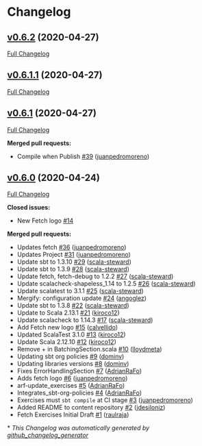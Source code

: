 # Changelog

## [v0.6.2](https://github.com/scala-exercises/exercises-fetch/tree/v0.6.2) (2020-04-27)

[Full Changelog](https://github.com/scala-exercises/exercises-fetch/compare/v0.6.1.1...v0.6.2)

## [v0.6.1.1](https://github.com/scala-exercises/exercises-fetch/tree/v0.6.1.1) (2020-04-27)

[Full Changelog](https://github.com/scala-exercises/exercises-fetch/compare/v0.6.1...v0.6.1.1)

## [v0.6.1](https://github.com/scala-exercises/exercises-fetch/tree/v0.6.1) (2020-04-27)

[Full Changelog](https://github.com/scala-exercises/exercises-fetch/compare/v0.6.0...v0.6.1)

**Merged pull requests:**

- Compile when Publish [\#39](https://github.com/scala-exercises/exercises-fetch/pull/39) ([juanpedromoreno](https://github.com/juanpedromoreno))

## [v0.6.0](https://github.com/scala-exercises/exercises-fetch/tree/v0.6.0) (2020-04-24)

[Full Changelog](https://github.com/scala-exercises/exercises-fetch/compare/34fe35f22303148eed59d2a15817405d00032518...v0.6.0)

**Closed issues:**

- New Fetch logo [\#14](https://github.com/scala-exercises/exercises-fetch/issues/14)

**Merged pull requests:**

- Updates fetch [\#36](https://github.com/scala-exercises/exercises-fetch/pull/36) ([juanpedromoreno](https://github.com/juanpedromoreno))
- Updates Project [\#31](https://github.com/scala-exercises/exercises-fetch/pull/31) ([juanpedromoreno](https://github.com/juanpedromoreno))
- Update sbt to 1.3.10 [\#29](https://github.com/scala-exercises/exercises-fetch/pull/29) ([scala-steward](https://github.com/scala-steward))
- Update sbt to 1.3.9 [\#28](https://github.com/scala-exercises/exercises-fetch/pull/28) ([scala-steward](https://github.com/scala-steward))
- Update fetch, fetch-debug to 1.2.2 [\#27](https://github.com/scala-exercises/exercises-fetch/pull/27) ([scala-steward](https://github.com/scala-steward))
- Update scalacheck-shapeless\_1.14 to 1.2.5 [\#26](https://github.com/scala-exercises/exercises-fetch/pull/26) ([scala-steward](https://github.com/scala-steward))
- Update scalatest to 3.1.1 [\#25](https://github.com/scala-exercises/exercises-fetch/pull/25) ([scala-steward](https://github.com/scala-steward))
- Mergify: configuration update [\#24](https://github.com/scala-exercises/exercises-fetch/pull/24) ([angoglez](https://github.com/angoglez))
- Update sbt to 1.3.8 [\#22](https://github.com/scala-exercises/exercises-fetch/pull/22) ([scala-steward](https://github.com/scala-steward))
- Update to Scala 2.13.1 [\#21](https://github.com/scala-exercises/exercises-fetch/pull/21) ([kiroco12](https://github.com/kiroco12))
- Update scalacheck to 1.14.3 [\#17](https://github.com/scala-exercises/exercises-fetch/pull/17) ([scala-steward](https://github.com/scala-steward))
- Add Fetch new logo [\#15](https://github.com/scala-exercises/exercises-fetch/pull/15) ([calvellido](https://github.com/calvellido))
- Updated ScalaTest 3.1.0 [\#13](https://github.com/scala-exercises/exercises-fetch/pull/13) ([kiroco12](https://github.com/kiroco12))
- Update Scala 2.12.10 [\#12](https://github.com/scala-exercises/exercises-fetch/pull/12) ([kiroco12](https://github.com/kiroco12))
- Remove + in BatchingSection.scala [\#10](https://github.com/scala-exercises/exercises-fetch/pull/10) ([lloydmeta](https://github.com/lloydmeta))
- Updating sbt org policies [\#9](https://github.com/scala-exercises/exercises-fetch/pull/9) ([dominv](https://github.com/dominv))
- Updating libraries versions [\#8](https://github.com/scala-exercises/exercises-fetch/pull/8) ([dominv](https://github.com/dominv))
- Fixes ErrorHandlingSection [\#7](https://github.com/scala-exercises/exercises-fetch/pull/7) ([AdrianRaFo](https://github.com/AdrianRaFo))
- Adds fetch logo [\#6](https://github.com/scala-exercises/exercises-fetch/pull/6) ([juanpedromoreno](https://github.com/juanpedromoreno))
- arf-update\_exercises [\#5](https://github.com/scala-exercises/exercises-fetch/pull/5) ([AdrianRaFo](https://github.com/AdrianRaFo))
- Integrates\_sbt-org-policies [\#4](https://github.com/scala-exercises/exercises-fetch/pull/4) ([AdrianRaFo](https://github.com/AdrianRaFo))
- Exercises must `sbt compile` at CI stage [\#3](https://github.com/scala-exercises/exercises-fetch/pull/3) ([juanpedromoreno](https://github.com/juanpedromoreno))
- Added README to content repository [\#2](https://github.com/scala-exercises/exercises-fetch/pull/2) ([jdesiloniz](https://github.com/jdesiloniz))
- Fetch Exercises Initial Draft [\#1](https://github.com/scala-exercises/exercises-fetch/pull/1) ([raulraja](https://github.com/raulraja))



\* *This Changelog was automatically generated by [github_changelog_generator](https://github.com/github-changelog-generator/github-changelog-generator)*
